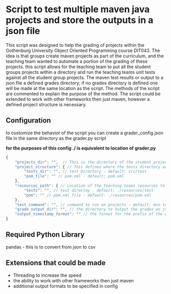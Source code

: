 # Script to test multiple maven java projects and store the outputs in a json file

This script was designed to help the grading of projects within the Gothenburg University Object Oriented Programming course DIT043. The idea is that groups create maven projects as part of the curriculum, and the teaching team wanted to automate a portion of the grading of these projects. this script allows for the teaching team to put all the student groups projects within a directory and run the teaching teams unit tests against all the student group projects. The maven test results or output to a json file a defined grades directory; if no grades directory is defined one will be made at the same location as the script. The methods of the script are commented to explain the purpose of the method. The script could be extended to work with other frameworks then just maven, however a defined project structure is necessary. 

## Configuration

to customize the behavior of the script you can create a grader_config.json file in the same directory as the grader.py script

**for the purposes of this config ./ is equivalent to location of grader.py**
```javascript
{
    "projects_dir": "",  // This is the directory of the student projects that you wish to be graded
    "project_structure": { // This defines where the tests directory and pom.xml files are found relative to the root of the individual projects.
        "tests_dir": "", // test Directory - default: src/test
        "pom_file": "" // pom.xml - default: pom.xml
    },
    "resources_path": { // Location of the Teaching teams resources to be used to test the student projects 
        "tests": "", // test directoy - default: ./resources/test
        "pom": "" // pom.xml file - default: ./resources/pom.xml
    },
    "test_command": "", // command to run on projects - default: mvn test
    "grade_output_dir": "", // the directory to output the grades as json and csv files - default: ./grades/{timestamp}grades.json and ./grades/{timestamp}grades.csv
    "output_timestamp_format": "" // the format for the prefix of the grades outputfiles - default: %Y-%m-%d-%H-%M-%S_
}
```
## Required Python Library

pandas - this is to convert from json to csv

## Extensions that could be made

- Threading to increase the speed
- the ability to work with other frameworks then just maven
- additional output formats to be specified in config

